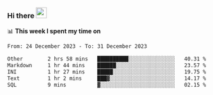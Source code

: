 ### Hi there <a href="https://www.gautamkrishnar.com/"><img src="https://media.giphy.com/media/hvRJCLFzcasrR4ia7z/giphy.gif" width="25px"></a>

📊 **This week I spent my time on**

<!--START_SECTION:waka-->

```txt
From: 24 December 2023 - To: 31 December 2023

Other        2 hrs 58 mins   ██████████░░░░░░░░░░░░░░░   40.31 %
Markdown     1 hr 44 mins    ██████░░░░░░░░░░░░░░░░░░░   23.57 %
INI          1 hr 27 mins    █████░░░░░░░░░░░░░░░░░░░░   19.75 %
Text         1 hr 2 mins     ███▓░░░░░░░░░░░░░░░░░░░░░   14.17 %
SQL          9 mins          ▓░░░░░░░░░░░░░░░░░░░░░░░░   02.15 %
```

<!--END_SECTION:waka-->

